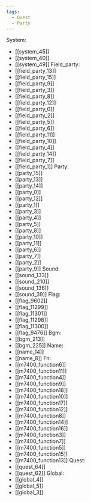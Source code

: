 ```yaml
---
tags:
  - Quest
  - Party
---
```

System:
- [[system_45]]
- [[system_40]]
- [[system_49]]
Field_party:
- [[field_party_13]]
- [[field_party_15]]
- [[field_party_9]]
- [[field_party_3]]
- [[field_party_8]]
- [[field_party_12]]
- [[field_party_0]]
- [[field_party_2]]
- [[field_party_5]]
- [[field_party_6]]
- [[field_party_11]]
- [[field_party_10]]
- [[field_party_4]]
- [[field_party_14]]
- [[field_party_7]]
- [[field_party_1]]
Party:
- [[party_15]]
- [[party_13]]
- [[party_14]]
- [[party_0]]
- [[party_12]]
- [[party_1]]
- [[party_3]]
- [[party_4]]
- [[party_5]]
- [[party_8]]
- [[party_10]]
- [[party_11]]
- [[party_6]]
- [[party_7]]
- [[party_2]]
- [[party_9]]
Sound:
- [[sound_133]]
- [[sound_210]]
- [[sound_136]]
- [[sound_39]]
Flag:
- [[flag_9602]]
- [[flag_11299]]
- [[flag_11301]]
- [[flag_11298]]
- [[flag_11300]]
- [[flag_9476]]
Bgm:
- [[bgm_213]]
- [[bgm_225]]
Name:
- [[name_14]]
- [[name_8]]
Fn:
- [[m7400_function6]]
- [[m7400_function11]]
- [[m7400_function4]]
- [[m7400_function9]]
- [[m7400_function18]]
- [[m7400_function10]]
- [[m7400_function17]]
- [[m7400_function12]]
- [[m7400_function8]]
- [[m7400_function14]]
- [[m7400_function16]]
- [[m7400_function3]]
- [[m7400_function7]]
- [[m7400_function5]]
- [[m7400_function15]]
- [[m7400_function13]]
Quest:
- [[quest_64]]
- [[quest_62]]
Global:
- [[global_4]]
- [[global_5]]
- [[global_3]]
